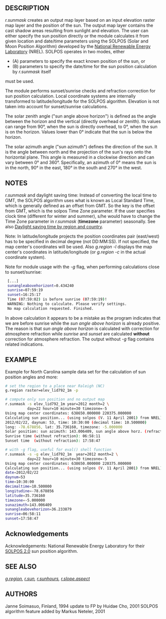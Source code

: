 ## DESCRIPTION

*r.sunmask* creates an output map layer based on an input elevation
raster map layer and the position of the sun. The output map layer
contains the cast shadow areas resulting from sunlight and elevation.
The user can either specify the sun position directly or the module
calculates it from given location and date/time parameters using the
SOLPOS (Solar and Moon Position Algorithm) developed by the [National
Renewable Energy Laboratory](https://www.nrel.gov/) (NREL). SOLPOS
operates in two modes, either

- \(A\) parameters to specify the exact known position of the sun, or
- \(B\) parameters to specify the date/time for the sun position
  calculation by *r.sunmask* itself

must be used.

The module performs sunset/sunrise checks and refraction correction for
sun position calculation. Local coordinate systems are internally
transformed to latitude/longitude for the SOLPOS algorithm. Elevation is
not taken into account for sunset/sunrise calculations.

The solar zenith angle ("sun angle above horizon") is defined as the
angle between the horizon and the vertical (directly overhead or
zenith). Its values can range from 90°, when the sun is directly
overhead, to 0°, when the sun is on the horizon. Values lower than 0°
indicate that the sun is below the horizon.

The solar azimuth angle ("sun azimuth") defines the direction of the
sun. It is the angle between north and the projection of the sun's rays
onto the horizontal plane. This angle is measured in a clockwise
direction and can vary between 0° and 360°. Specifically, an azimuth of
0° means the sun is in the north, 90° in the east, 180° in the south and
270° in the west.

## NOTES

*r.sunmask* and daylight saving time: Instead of converting the local
time to GMT, the SOLPOS algorithm uses what is known as Local Standard
Time, which is generally defined as an offset from GMT. So the key is
the offset from GMT, which is the solpos Time Zone parameter. If the
user specifies clock time (different for winter and summer), s/he would
have to change the Time Zone parameter in *r.sunmask* (**timezone**
parameter) seasonally. See also [Daylight saving time by region and
country](https://en.wikipedia.org/wiki/Daylight_saving_time_by_country).

Note: In latitude/longitude projects the position coordinates pair
(east/west) has to be specified in decimal degree (not DD:MM:SS). If not
specified, the map center's coordinates will be used. Also *g.region -l*
displays the map center's coordinates in latitude/longitude (or
*g.region -c* in the actual coordinate system).

Note for module usage with the *-g* flag, when performing calculations
close to sunset/sunrise:

```bash
 [...]
 sunangleabovehorizont=0.434240
 sunrise=07:59:19
 sunset=16:25:17
 Time (07:59:02) is before sunrise (07:59:19)!
 WARNING: Nothing to calculate. Please verify settings.
 No map calculation requested. Finished.
```

In above calculation it appears to be a mistake as the program indicates
that we are before sunrise while the *sun angle above horizon* is
already positive. The reason is that *sun angle above horizon* is
calculated with correction for atmosphere refraction while *sunrise* and
*sunset* are calculated **without** correction for atmosphere
refraction. The output without *-g* flag contains related indications.

## EXAMPLE

Example for North Carolina sample data set for the calculation of sun
position angles and more:

```bash
# set the region to a place near Raleigh (NC)
g.region raster=elev_lid792_1m -p

# compute only sun position and no output map
r.sunmask -s elev_lid792_1m year=2012 month=2 \
          day=22 hour=10 minute=30 timezone=-5
Using map center coordinates: 638650.000000 220375.000000
Calculating sun position... (using solpos (V. 11 April 2001) from NREL)
2012/02/22, daynum: 53, time: 10:30:00 (decimal time: 10.500000)
long: -78.678856, lat: 35.736160, timezone: -5.000000
Solar position: sun azimuth: 143.006409, sun angle above horz. (refraction corrected): 36.233879
Sunrise time (without refraction): 06:58:11
Sunset time  (without refraction): 17:58:47

# with -g flag, useful for eval() shell function
r.sunmask -s -g elev_lid792_1m  year=2012 month=2 \
          day=22 hour=10 minute=30 timezone=-5
Using map center coordinates: 638650.000000 220375.000000
Calculating sun position... (using solpos (V. 11 April 2001) from NREL)
date=2012/02/22
daynum=53
time=10:30:00
decimaltime=10.500000
longitudine=-78.678856
latitude=35.736160
timezone=-5.000000
sunazimuth=143.006409
sunangleabovehorizon=36.233879
sunrise=06:58:11
sunset=17:58:47
```

## Acknowledgements

Acknowledgements: National Renewable Energy Laboratory for their [SOLPOS
2.0](https://www.nrel.gov/grid/solar-resource/solpos.html) sun position
algorithm.

## SEE ALSO

*[g.region](g.region.md), [r.sun](r.sun.md),
[r.sunhours](r.sunhours.md), [r.slope.aspect](r.slope.aspect.md)*

## AUTHORS

Janne Soimasuo, Finland, 1994
update to FP by Huidae Cho, 2001
SOLPOS algorithm feature added by Markus Neteler, 2001
